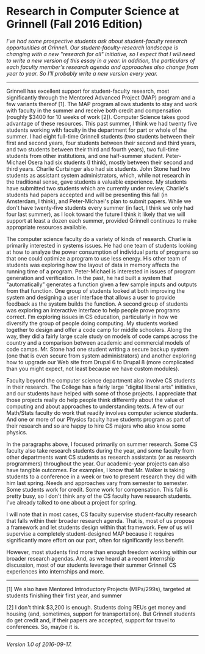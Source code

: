 Research in Computer Science at Grinnell (Fall 2016 Edition)
============================================================

*I've had some prospective students ask about student-faculty research
opportunities at Grinnell.  Our student-faculty-research landscape is
changing with a new "research for all" initiative, so I expect that I
will need to write a new version of this essay in a year.  In addition,
the particulars of each faculty member's research agenda and approaches
also change from year to year.  So I'll probably write a new version
every year.*

---

Grinnell has excellent support for student-faculty research, most
significantly through the Mentored Advanced Project (MAP) program and
a few variants thereof [1].  The MAP program allows students to stay and
work with faculty in the summer and receive both credit and compensation
(roughly $3400 for 10 weeks of work [2]).   Computer Science takes
good advantage of these resources.  This past summer, I think we had
twenty five students working with faculty in the department for part
or whole of the summer.  I had eight full-time Grinnell students (two
students between their first and second years, four students between
their second and third years, and two students between their third and
fourth years), two full-time students from other institutions, and one
half-summer student.  Peter-Michael Osera had six students (I think),
mostly between their second and third years.  Charlie Curtsinger also
had six students.  John Stone had two students as assistant system
administrators, which, while not research in the traditional sense, gave
students a valuable experience.  My students have submitted two students
which are currently under review, Charlie's students had papers
accepted and will be presenting this fall (in Amsterdam, I think), and
Peter-Michael's plan to submit papers.  While we don't have twenty-five
students every summer (in fact, I think we only had four last summer),
as I look toward the future I think it likely that we will support at
least a dozen each summer, provided Grinnell continues to make appropriate
resources available.

The computer science faculty do a variety of kinds of research.
Charlie is primarily interested in systems issues.  He had one team of
students looking at how to analyze the power consumption of individual
parts of programs so that one could optimize a program to use less energy.
His other team of students was exploring how the layout of data in memory
affects the running time of a program.  Peter-Michael is interested in
issues of program generation and verification.  In the past, he had
built a system that "automatically" generates a function given a few
sample inputs and outputs from that function.  One group of students
looked at both improving the system and designing a user interface that
allows a user to provide feedback as the system builds the function.
A second group of students was exploring an interactive interface to help
people prove programs correct.  I'm exploring issues in CS education,
particularly in how we diversify the group of people doing computing.
My students worked together to design and offer a code camp for middle
schoolers.  Along the way, they did a fairly large scale study on models
of code camps across the country and a comparison between academic and
commercial models of code camps.  Mr. Stone had one student writing a
secure backup system (one that is even secure from system administrators)
and another exploring how to upgrade our Web site from Drupal 6 to
Drupal 8 (more complicated than you might expect, not least because we
have custom modules).

Faculty beyond the computer science department also involve CS students
in their research.  The College has a fairly large "digital liberal arts"
initiative, and our students have helped with some of those projects.
I appreciate that those projects really do help people think differently
about the value of computing and about approaches to understanding texts.
A few of our Math/Stats faculty do work that readily involves computer
science students.  And one or more of our Physics faculty have students
program as part of their research and so are happy to hire CS majors who
also know some physics.

In the paragraphs above, I focused primarily on summer research.  Some CS
faculty also take research students during the year, and some faculty
from other departments want CS students as research assistants (or as
research programmers) throughout the year.  Our academic-year projects
can also have tangible outcomes.  For examples, I know that Mr. Walker
is taking students to a conference in a week or two to present research
they did with him last spring.  Needs and approaches vary from semester
to semester.  Some students work for credit.  Some work for compensation.
This fall is pretty busy, so I don't think any of the CS faculty have
research students.  I've already talked to one about a project for spring.

I will note that in most cases, CS faculty supervise student-faculty research
that falls within their broader research agenda.  That is, most of us
propose a framework and let students design within that framework.
Few of us will supervise a completely student-designed MAP because it
requires significantly more effort on our part, often for significantly
less benefit.

However, most students find more than enough freedom working within
our broader research agendas.  And, as we heard at a recent internship
discussion, most of our students leverage their summer Grinnell CS 
experiences into internships and more.

---

[1] We also have Mentored Introductory Projects (MIPs/299s), targeted
at students finishing their first year, and summer 

[2] I don't think $3,200 is enough.   Students doing REUs get money
and housing (and, sometimes, support for transportation).  But Grinnell
students do get credit and, if their papers are accepted, support for
travel to conferences.  So, maybe it is.

---

*Version 1.0 of 2016-09-17.*
